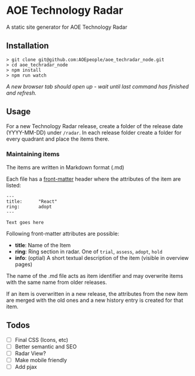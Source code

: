 # AOE Technology Radar

A static site generator for AOE Technology Radar

## Installation

```
> git clone git@github.com:AOEpeople/aoe_techradar_node.git
> cd aoe_techradar_node
> npm install
> npm run watch
```
*A new browser tab should open up - wait until last command has finished and refresh.*

## Usage

For a new Technology Radar release, create a folder of the release date (YYYY-MM-DD) under `/radar`. In each release folder create a folder for every quadrant and place the items there.

### Maintaining items

The items are written in Markdown format (.md)

Each file has a [front-matter](https://github.com/jxson/front-matter) header where the attributes of the item are listed:
  ```
  ---
  title:      "React"
  ring:       adopt
  ---

  Text goes here
  ```

Following front-matter attributes are possible:
- **title**: Name of the Item
- **ring**: Ring section in radar. One of `trial`, `assess`, `adopt`, `hold`
- **info**: (optial) A short textual description of the item (visible in overview pages)

The name of the .md file acts as item identifier and may overwrite items with the same name from older releases.

If an item is overwritten in a new release, the attributes from the new item are merged with the old ones and a new history entry is created for that item.

## Todos

-  [ ] Final CSS (Icons, etc)
-  [ ] Better semantic and SEO
-  [ ] Radar View?
-  [ ] Make mobile friendly
-  [ ] Add pjax
